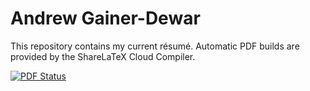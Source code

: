Andrew Gainer-Dewar
=====

This repository contains my current résumé.
Automatic PDF builds are provided by the ShareLaTeX Cloud Compiler.

[![PDF Status](https://www.sharelatex.com/github/repos/agdphd/resume/builds/latest/badge.svg)](https://www.sharelatex.com/github/repos/agdphd/resume/builds/latest/output.pdf)
